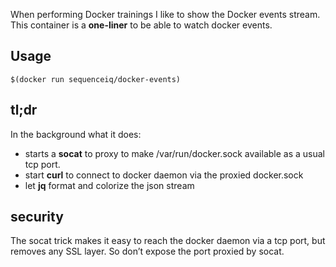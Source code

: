 When performing Docker trainings I like to show the Docker events stream.
This container is a **one-liner** to be able to watch docker events.

## Usage


```
$(docker run sequenceiq/docker-events)
```

## tl;dr

In the background what it does:

- starts a **socat** to proxy to make /var/run/docker.sock available as a usual tcp port.
- start **curl** to connect to docker daemon via the proxied docker.sock
- let **jq** format and colorize the json stream

## security

The socat trick makes it easy to reach the docker daemon via a tcp port, but removes
any SSL layer. So don’t expose the port proxied by socat.

